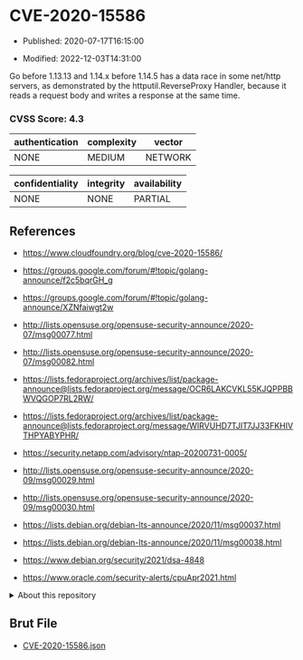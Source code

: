 # CVE-2020-15586

- Published: 2020-07-17T16:15:00

- Modified: 2022-12-03T14:31:00

Go before 1.13.13 and 1.14.x before 1.14.5 has a data race in some net/http servers, as demonstrated by the httputil.ReverseProxy Handler, because it reads a request body and writes a response at the same time.

### CVSS Score: **4.3**

| authentication | complexity | vector |
| --- | --- | --- |
| NONE | MEDIUM | NETWORK |

| confidentiality | integrity | availability |
| --- | --- | --- |
| NONE | NONE | PARTIAL |

## References

* https://www.cloudfoundry.org/blog/cve-2020-15586/

* https://groups.google.com/forum/#!topic/golang-announce/f2c5bqrGH_g

* https://groups.google.com/forum/#!topic/golang-announce/XZNfaiwgt2w

* http://lists.opensuse.org/opensuse-security-announce/2020-07/msg00077.html

* http://lists.opensuse.org/opensuse-security-announce/2020-07/msg00082.html

* https://lists.fedoraproject.org/archives/list/package-announce@lists.fedoraproject.org/message/OCR6LAKCVKL55KJQPPBBWVQGOP7RL2RW/

* https://lists.fedoraproject.org/archives/list/package-announce@lists.fedoraproject.org/message/WIRVUHD7TJIT7JJ33FKHIVTHPYABYPHR/

* https://security.netapp.com/advisory/ntap-20200731-0005/

* http://lists.opensuse.org/opensuse-security-announce/2020-09/msg00029.html

* http://lists.opensuse.org/opensuse-security-announce/2020-09/msg00030.html

* https://lists.debian.org/debian-lts-announce/2020/11/msg00037.html

* https://lists.debian.org/debian-lts-announce/2020/11/msg00038.html

* https://www.debian.org/security/2021/dsa-4848

* https://www.oracle.com/security-alerts/cpuApr2021.html

<details>
<summary>About this repository</summary> 

  This repository is part of the project [Live Hack CVE](https://github.com/Live-Hack-CVE). Main website can be found [www.live-hack.org](https://www.live-hack.org) 
  
  Made by [Sn0wAlice](https://github.com/Sn0wAlice) for the people that care about security and need to have a feed of the latest CVEs. Hope you enjoy it, don't forget to star the repo and follow me on [Twitter](https://twitter.com/Sn0wAlice) and [Github](https://github.com/Sn0wAlice). And that is my [personnal website](https://www.alice-snow.me/)

  - [Home Page](https://github.com/Live-Hack-CVE)
  - [Framework](https://github.com/Live-Hack-CVE/cve-framework)
  - [CVE database](https://github.com/Live-Hack-CVE/full_database)
  - [Changelog](https://github.com/Live-Hack-CVE/Changelog)
</details>

## Brut File

* [CVE-2020-15586.json](https://raw.githubusercontent.com/Live-Hack-CVE/full_database/main/cves/2020/CVE-2020-15586.json)

